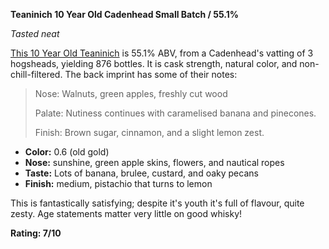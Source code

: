 **Teaninich 10 Year Old Cadenhead Small Batch / 55.1%**

*Tasted neat*

[This 10 Year Old Teaninich](https://www.whiskybase.com/whiskies/whisky/142536/teaninich-2009-ca) is 55.1% ABV, from a Cadenhead's vatting of 3 hogsheads, yielding 876 bottles.  It is cask strength, natural color, and non-chill-filtered.  The back imprint has some of their notes:

> Nose: Walnuts, green apples, freshly cut wood
> 
> Palate: Nutiness continues with caramelised banana and pinecones.
> 
> Finish: Brown sugar, cinnamon, and a slight lemon zest.

* **Color:** 0.6 (old gold)
* **Nose:** sunshine, green apple skins, flowers, and nautical ropes
* **Taste:** Lots of banana, brulee, custard, and oaky pecans 
* **Finish:** medium, pistachio that turns to lemon

This is fantastically satisfying; despite it's youth it's full of flavour, quite zesty.  Age statements matter very little on good whisky!

**Rating: 7/10**